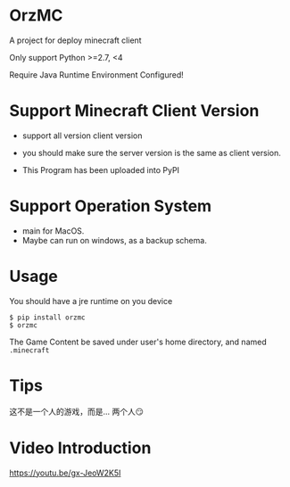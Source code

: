 # OrzMC

A project for deploy minecraft client

Only support Python >=2.7, <4

Require Java Runtime Environment Configured!

# Support Minecraft Client Version

- support all version client version

- you should make sure the server version is the same as client version.

- This Program has been uploaded into PyPI

# Support Operation System

- main for MacOS.
- Maybe can run on windows, as a backup schema.

# Usage

You should have a jre runtime on you device

```
$ pip install orzmc
$ orzmc
```

The Game Content be saved under user's home directory, and named `.minecraft`


# Tips

这不是一个人的游戏，而是...           两个人😏

# Video Introduction

https://youtu.be/gx-JeoW2K5I
